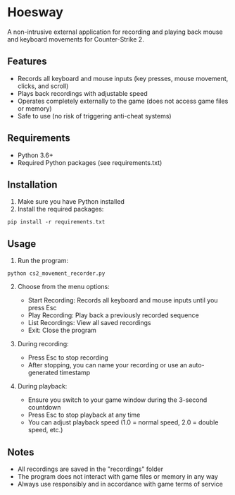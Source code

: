 # Hoesway

A non-intrusive external application for recording and playing back mouse and keyboard movements for Counter-Strike 2.

## Features

- Records all keyboard and mouse inputs (key presses, mouse movement, clicks, and scroll)
- Plays back recordings with adjustable speed
- Operates completely externally to the game (does not access game files or memory)
- Safe to use (no risk of triggering anti-cheat systems)

## Requirements

- Python 3.6+
- Required Python packages (see requirements.txt)

## Installation

1. Make sure you have Python installed
2. Install the required packages:

```
pip install -r requirements.txt
```

## Usage

1. Run the program:

```
python cs2_movement_recorder.py
```

2. Choose from the menu options:
   - Start Recording: Records all keyboard and mouse inputs until you press Esc
   - Play Recording: Play back a previously recorded sequence
   - List Recordings: View all saved recordings
   - Exit: Close the program

3. During recording:
   - Press Esc to stop recording
   - After stopping, you can name your recording or use an auto-generated timestamp

4. During playback:
   - Ensure you switch to your game window during the 3-second countdown
   - Press Esc to stop playback at any time
   - You can adjust playback speed (1.0 = normal speed, 2.0 = double speed, etc.)

## Notes

- All recordings are saved in the "recordings" folder
- The program does not interact with game files or memory in any way
- Always use responsibly and in accordance with game terms of service
